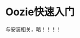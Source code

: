Oozie快速入门
================================================================================
与安装相关，略！！！！